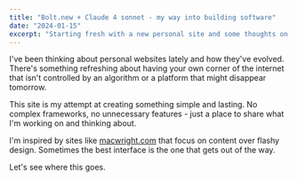 ```yaml
---
title: "Bolt.new + Claude 4 sonnet - my way into building software"
date: "2024-01-15"
excerpt: "Starting fresh with a new personal site and some thoughts on digital spaces."
---
```


I've been thinking about personal websites lately and how they've evolved. There's something refreshing about having your own corner of the internet that isn't controlled by an algorithm or a platform that might disappear tomorrow.

This site is my attempt at creating something simple and lasting. No complex frameworks, no unnecessary features - just a place to share what I'm working on and thinking about.

I'm inspired by sites like [macwright.com](https://macwright.com) that focus on content over flashy design. Sometimes the best interface is the one that gets out of the way.

Let's see where this goes.